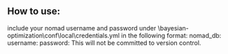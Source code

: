 ## How to use:
include your nomad username and password under \bayesian-optimization\conf\local\credentials.yml in the following format:
nomad_db:
  username: <your-username>
  password: <your-password>
This will not be committed to version control.